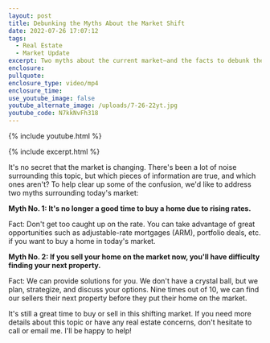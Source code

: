 ```yaml
---
layout: post
title: Debunking the Myths About the Market Shift
date: 2022-07-26 17:07:12
tags:
  - Real Estate
  - Market Update
excerpt: Two myths about the current market—and the facts to debunk them!
enclosure:
pullquote:
enclosure_type: video/mp4
enclosure_time:
use_youtube_image: false
youtube_alternate_image: /uploads/7-26-22yt.jpg
youtube_code: N7kkNvFh318
---
```

{% include youtube.html %}

{% include excerpt.html %}

It's no secret that the market is changing. There's been a lot of noise surrounding this topic, but which pieces of information are true, and which ones aren't? To help clear up some of the confusion, we'd like to address two myths surrounding today's market:

**Myth No. 1: It's no longer a good time to buy a home due to rising rates.&nbsp;**

Fact: Don't get too caught up on the rate. You can take advantage of great opportunities such as adjustable-rate mortgages (ARM), portfolio deals, etc. if you want to buy a home in today's market.

**Myth No. 2: If you sell your home on the market now, you'll have difficulty finding your next property.**

Fact: We can provide solutions for you. We don't have a crystal ball, but we plan, strategize, and discuss your options. Nine times out of 10, we can find our sellers their next property before they put their home on the market.

It's still a great time to buy or sell in this shifting market. If you need more details about this topic or have any real estate concerns, don't hesitate to call or email me. I'll be happy to help\!

&nbsp;
